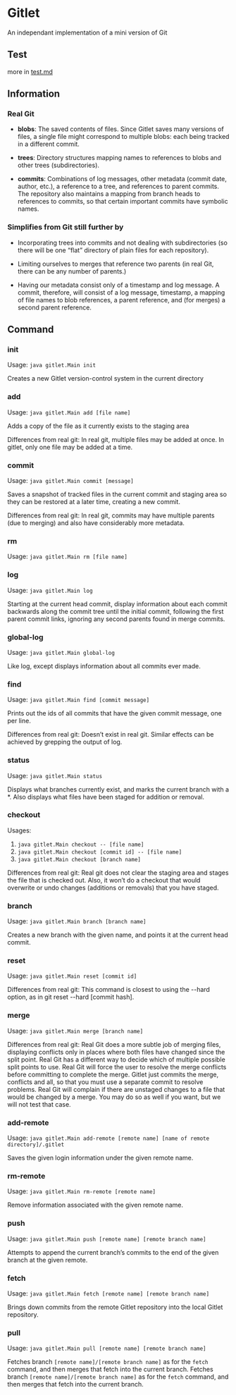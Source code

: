 # Gitlet
An independant implementation of a mini version of Git

## Test

more in
[test.md](./testing/README.md)

## Information

### Real Git

- **blobs**: The saved contents of files. Since Gitlet saves many versions of files, a single file might correspond to multiple blobs: each being tracked in a different commit.

- **trees**: Directory structures mapping names to references to blobs and other trees (subdirectories).

- **commits**: Combinations of log messages, other metadata (commit date, author, etc.), a reference to a tree, and references to parent commits. The repository also maintains a mapping from branch heads to references to commits, so that certain important commits have symbolic names. 

### Simplifies from Git still further by

- Incorporating trees into commits and not dealing with subdirectories (so there will be one “flat” directory of plain files for each repository).

- Limiting ourselves to merges that reference two parents (in real Git, there can be any number of parents.)

- Having our metadata consist only of a timestamp and log message. A commit, therefore, will consist of a log message, timestamp, a mapping of file names to blob references, a parent reference, and (for merges) a second parent reference.

## Command

### init

Usage: `java gitlet.Main init`

Creates a new Gitlet version-control system in the current directory

### add

Usage: `java gitlet.Main add [file name]`

Adds a copy of the file as it currently exists to the staging area

Differences from real git: In real git, multiple files may be added at once. In gitlet, only one file may be added at a time.

### commit

Usage: `java gitlet.Main commit [message]`

Saves a snapshot of tracked files in the current commit and staging area so they can be restored at a later time, creating a new commit.

Differences from real git: In real git, commits may have multiple parents (due to merging) and also have considerably more metadata.

### rm

Usage: `java gitlet.Main rm [file name]`

### log

Usage: `java gitlet.Main log`

Starting at the current head commit, display information about each commit backwards along the commit tree until the initial commit, following the first parent commit links, ignoring any second parents found in merge commits.

### global-log

Usage: `java gitlet.Main global-log`

Like log, except displays information about all commits ever made. 

### find

Usage: `java gitlet.Main find [commit message]`

Prints out the ids of all commits that have the given commit message, one per line.

Differences from real git: Doesn’t exist in real git. Similar effects can be achieved by grepping the output of log.

### status

Usage: `java gitlet.Main status`

Displays what branches currently exist, and marks the current branch with a *. Also displays what files have been staged for addition or removal.

### checkout

Usages:
1. `java gitlet.Main checkout -- [file name]`
2. `java gitlet.Main checkout [commit id] -- [file name]`
3. `java gitlet.Main checkout [branch name]`

Differences from real git: Real git does not clear the staging area and stages the file that is checked out. Also, it won’t do a checkout that would overwrite or undo changes (additions or removals) that you have staged.

### branch

Usage: `java gitlet.Main branch [branch name]`

Creates a new branch with the given name, and points it at the current head commit.

### reset

Usage: `java gitlet.Main reset [commit id]`

Differences from real git: This command is closest to using the --hard option, as in git reset --hard [commit hash].

### merge

Usage: `java gitlet.Main merge [branch name]`

Differences from real git:
Real Git does a more subtle job of merging files, displaying conflicts only in places where both files have changed since the split point.
Real Git has a different way to decide which of multiple possible split points to use.
Real Git will force the user to resolve the merge conflicts before committing to complete the merge. Gitlet just commits the merge, conflicts and all, so that you must use a separate commit to resolve problems.
Real Git will complain if there are unstaged changes to a file that would be changed by a merge. You may do so as well if you want, but we will not test that case.

### add-remote

Usage: `java gitlet.Main add-remote [remote name] [name of remote directory]/.gitlet`

Saves the given login information under the given remote name.

### rm-remote

Usage: `java gitlet.Main rm-remote [remote name]`

Remove information associated with the given remote name.

### push

Usage: `java gitlet.Main push [remote name] [remote branch name]`

Attempts to append the current branch’s commits to the end of the given branch at the given remote.

### fetch

Usage: `java gitlet.Main fetch [remote name] [remote branch name]`

Brings down commits from the remote Gitlet repository into the local Gitlet repository.

### pull

Usage: `java gitlet.Main pull [remote name] [remote branch name]`

Fetches branch `[remote name]/[remote branch name]` as for the `fetch` command, and then merges that fetch into the current branch.
Fetches branch `[remote name]/[remote branch name]` as for the `fetch` command, and then merges that fetch into the current branch.
